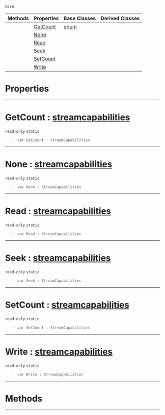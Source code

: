  `Core`

|Methods|Properties|Base Classes|Derived Classes|
|---|---|---|---|
| |[ GetCount](https://plasmaengine.github.io/PlasmaDocs/Plasma1/C++/code_reference/lightning_base_types/streamcapabilities.md#getcount-plasma-engine-doc)|[enum](https://plasmaengine.github.io/PlasmaDocs/Plasma1/C++/code_reference/lightning_base_types/enum.md)| |
| |[ None](https://plasmaengine.github.io/PlasmaDocs/Plasma1/C++/code_reference/lightning_base_types/streamcapabilities.md#none-plasma-engine-documen)| | |
| |[ Read](https://plasmaengine.github.io/PlasmaDocs/Plasma1/C++/code_reference/lightning_base_types/streamcapabilities.md#read-plasma-engine-documen)| | |
| |[ Seek](https://plasmaengine.github.io/PlasmaDocs/Plasma1/C++/code_reference/lightning_base_types/streamcapabilities.md#seek-plasma-engine-documen)| | |
| |[ SetCount](https://plasmaengine.github.io/PlasmaDocs/Plasma1/C++/code_reference/lightning_base_types/streamcapabilities.md#setcount-plasma-engine-doc)| | |
| |[ Write](https://plasmaengine.github.io/PlasmaDocs/Plasma1/C++/code_reference/lightning_base_types/streamcapabilities.md#write-plasma-engine-docume)| | |


 #  Properties


---  
 #  GetCount : [streamcapabilities](https://plasmaengine.github.io/PlasmaDocs/Plasma1/C++/code_reference/lightning_base_types/streamcapabilities.md)

 `read-only` `static`

> 
> ``` lang=cpp, name=Lightning
> var GetCount : StreamCapabilities


---  
 #  None : [streamcapabilities](https://plasmaengine.github.io/PlasmaDocs/Plasma1/C++/code_reference/lightning_base_types/streamcapabilities.md)

 `read-only` `static`

> 
> ``` lang=cpp, name=Lightning
> var None : StreamCapabilities


---  
 #  Read : [streamcapabilities](https://plasmaengine.github.io/PlasmaDocs/Plasma1/C++/code_reference/lightning_base_types/streamcapabilities.md)

 `read-only` `static`

> 
> ``` lang=cpp, name=Lightning
> var Read : StreamCapabilities


---  
 #  Seek : [streamcapabilities](https://plasmaengine.github.io/PlasmaDocs/Plasma1/C++/code_reference/lightning_base_types/streamcapabilities.md)

 `read-only` `static`

> 
> ``` lang=cpp, name=Lightning
> var Seek : StreamCapabilities


---  
 #  SetCount : [streamcapabilities](https://plasmaengine.github.io/PlasmaDocs/Plasma1/C++/code_reference/lightning_base_types/streamcapabilities.md)

 `read-only` `static`

> 
> ``` lang=cpp, name=Lightning
> var SetCount : StreamCapabilities


---  
 #  Write : [streamcapabilities](https://plasmaengine.github.io/PlasmaDocs/Plasma1/C++/code_reference/lightning_base_types/streamcapabilities.md)

 `read-only` `static`

> 
> ``` lang=cpp, name=Lightning
> var Write : StreamCapabilities


---  
 #  Methods


---  
 

 